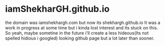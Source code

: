 # iamShekharGH.github.io
the domain was iamshekhargh.com 
but now its shekhargh.github.io
It was a work in progress at some time but i kinda lost interest and its stuck on this.
So yeah, maybe sometine in the future i'll create a less hideous(Its not spelled hidious i googled) looking github page but a lot later than sooner.

